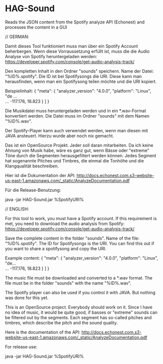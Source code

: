 # HAG-Sound
Reads the JSON content from the Spotify analyze API (Echonest) and processes the content in a GUI

// GERMAN:

Damit dieses Tool funktioniert muss man über ein Spotify Account beherbergen. Wenn diese Vorraussetzung erfüllt ist, muss die die Audio Analyse von Spotify heruntergeladen werden:
https://developer.spotify.com/console/get-audio-analysis-track/

Den kompletten Inhalt in den Ordner "sounds" speichern. Name der Datei: "%ID%.spotify".
Die ID ist bei Spotifysongs die URI. Diese kann man herausfinden, wenn man ein Spotifysong teilen möchte und die URI kopiert.

Beispielinhalt:
{
  "meta": {
    "analyzer_version": "4.0.0",
    "platform": "Linux",
    "de ...  
    ...
        -117.176,
        18.823
    }
  ]
}

Die Musikdatei muss heruntergeladen werden und in ein *.wav-Format konvertiert werden. Die Datei muss im Ordner "sounds" mit dem Namen "%ID%.wav". 

Der Spotify-Player kann auch verwendet werden, wenn man diesen mit JAVA ansteuert. Hierzu wurde aber noch nix gemacht.

Das ist ein OpenSource Projekt. Jeder soll daran mitarbeiten. Da ich keine Ahnung von Musik habe, wäre es ganz gut, wenn Bässe oder "extreme" Töne durch die Segmenten herausgefiltert werden können. Jedes Segment hat sogenannte Pitches und Timbres, die einmal die Tonhöhe und die Klangqualität beschreiben.

Hier ist die Dokumentation der API:
http://docs.echonest.com.s3-website-us-east-1.amazonaws.com/_static/AnalyzeDocumentation.pdf


Für die Release-Benutzung:

 java -jar HAG-Sound.jar %SpotifyURI%




// ENGLISH:

For this tool to work, you must have a Spotify account. If this requirement is met, you need to download the audio analysis from Spotify:
https://developer.spotify.com/console/get-audio-analysis-track/

Save the complete content in the folder "sounds". Name of the file: "%ID%.spotify".
The ID for Spotifysongs is the URI. You can find this out if you want to share a spotifysong and copy the URI.

Example content:
{
  "meta": {
    "analyzer_version": "4.0.0",
    "platform": "Linux",
    "de...  
    ...
        -117.176,
        18.823
    }
  ]
}

The music file must be downloaded and converted to a *.wav format. The file must be in the folder "sounds" with the name "%ID%.wav". 

The Spotify player can also be used if you control it with JAVA. But nothing was done for this yet.

This is an OpenSource project. Everybody should work on it. Since I have no idea of music, it would be quite good, if basses or "extreme" sounds can be filtered out by the segments. Each segment has so-called pitches and timbres, which describe the pitch and the sound quality.

Here is the documentation of the API:
http://docs.echonest.com.s3-website-us-east-1.amazonaws.com/_static/AnalyzeDocumentation.pdf 


For release use: 

java -jar HAG-Sound.jar %SpotifyURI%
